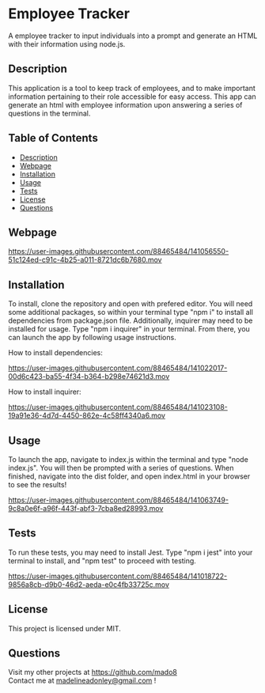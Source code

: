 # Employee Tracker
A employee tracker to input individuals into a prompt and generate an HTML with their information using node.js.
    
## Description
This application is a tool to keep track of employees, and to make important information pertaining to their role accessible for easy access. This app can generate an html with employee information upon answering a series of questions in the terminal. 

## Table of Contents

- [ Description ](#Description)</br>
- [ Webpage ](#Webpage)</br>
- [ Installation ](#Installation)</br>
- [ Usage ](#Usage)</br>
- [ Tests ](#Tests)</br>
- [ License ](#License )</br>
- [ Questions ](#Questions)</br>

## Webpage

https://user-images.githubusercontent.com/88465484/141056550-51c124ed-c91c-4b25-a011-8721dc6b7680.mov

## Installation
To install, clone the repository and open with prefered editor. You will need some additional packages, so within your terminal type "npm i" to install all dependencies from package.json file. Additionally, inquirer may need to be installed for usage. Type "npm i inquirer" in your terminal. From there, you can launch the app by following usage instructions.

How to install dependencies:

https://user-images.githubusercontent.com/88465484/141022017-00d6c423-ba55-4f34-b364-b298e74621d3.mov

How to install inquirer:

https://user-images.githubusercontent.com/88465484/141023108-19a91e36-4d7d-4450-862e-4c58ff4340a6.mov

## Usage
To launch the app, navigate to index.js within the terminal and type "node index.js". You will then be prompted with a series of questions. When finished, navigate into the dist folder, and open index.html in your browser to see the results!

https://user-images.githubusercontent.com/88465484/141063749-9c8a0e6f-a96f-443f-abf3-7cba8ed28993.mov

## Tests 
To run these tests, you may need to install Jest. Type "npm i jest" into your terminal to install, and "npm test" to proceed with testing.

https://user-images.githubusercontent.com/88465484/141018722-9856a8cb-d9b0-46d2-aeda-e0c4fb33725c.mov

## License 
This project is licensed under MIT.  

## Questions

Visit my other projects at https://github.com/mado8 </br>
Contact me at madelineadonley@gmail.com ! </br>

